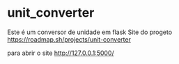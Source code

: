 # unit_converter
Este é um conversor de unidade em flask
Site do progeto https://roadmap.sh/projects/unit-converter



para abrir o site http://127.0.0.1:5000/